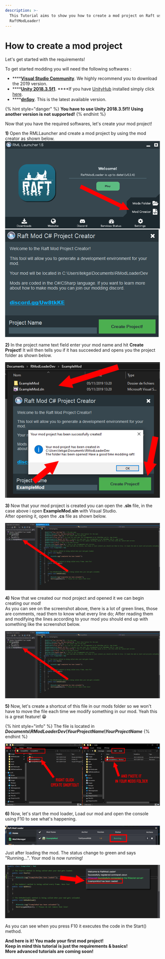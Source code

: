 ```yaml
---
description: >-
  This Tutorial aims to show you how to create a mod project on Raft using
  RaftModLoader!
---
```


# How to create a mod project

Let's get started with the requirements!  
  
To get started modding you will need the following softwares :

* \*\*\*\*[**Visual Studio Community**](https://visualstudio.microsoft.com/downloads/). We highly recommend you to download the 2019 version.
* \*\*\*\*[**Unity 2018.3.5f1**](https://unity3d.com/unity/whats-new/2018.3.5). ****If you have [UnityHub](https://public-cdn.cloud.unity3d.com/hub/prod/UnityHubSetup.exe) installed simply click [here](http://ftp.raftmodding.com:7000/downloadRaftUnityVersion.php).
* \*\*\*\*[**dnSpy**](https://github.com/0xd4d/dnSpy/releases/latest). This is the latest available version.

{% hint style="danger" %}
**You have to use Unity 2018.3.5f1! Using another version is not supported!**
{% endhint %}



Now that you have the required softwares, let's create your mod project!

**1\)** Open the RMLLauncher and create a mod project by using the mod creator as shown below.  
 ![](../.gitbook/assets/1.png) ![](../.gitbook/assets/2%20%281%29.png) 

**2\)** In the project name text field enter your mod name and hit **Create Project!** It will then tells you if it has succeeded and opens you the project folder as shown below.

![](../.gitbook/assets/3.png)

**3\)** Now that your mod project is created you can open the **.sln** file, in the case above i open **ExampleMod.sln** with Visual Studio.  
After opening it, open the **.cs** file as shown below.

![](../.gitbook/assets/4%20%281%29.png)

**4\)** Now that we created our mod project and opened it we can begin creating our mod!  
As you can see on the screenshot above, there is a lot of green lines, those are comments, read them to know what every line do; After reading them and modifying the lines according to your mod you should end up with something like the screenshot below.

![](../.gitbook/assets/4%20%281%29.png)

**5\)** Now, let's create a shortcut of this file in our mods folder so we won't have to move the file each time we modify something in our mod. Yeah this is a great feature! 😁

{% hint style="info" %}
The file is located in _**Documents\RModLoaderDev\YourProjectName\YourProjectName**_
{% endhint %}

![](../.gitbook/assets/6.png)

**6\)** Now, let's start the mod loader, Load our mod and open the console using F10 to see what's happening. 

![](../.gitbook/assets/7%20%281%29.png)

Just after loading the mod. The status change to green and says "Running...". Your mod is now running!

![](../.gitbook/assets/9.png)

As you can see when you press F10 it executes the code in the Start\(\) method.

**And here is it! You made your first mod project!  
Keep in mind this tutorial is just the requirements & basics!  
More advanced tutorials are coming soon!**

